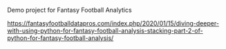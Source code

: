 Demo project for Fantasy Football Analytics

https://fantasyfootballdatapros.com/index.php/2020/01/15/diving-deeper-with-using-python-for-fantasy-football-analysis-stacking-part-2-of-python-for-fantasy-football-analysis/
